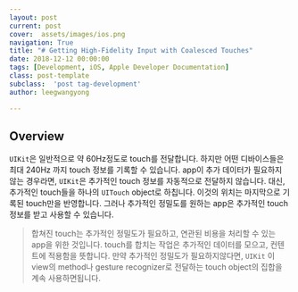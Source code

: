 ```yaml
---
layout: post
current: post
cover:  assets/images/ios.png
navigation: True
title: "# Getting High-Fidelity Input with Coalesced Touches"
date: 2018-12-12 00:00:00
tags: [Development, iOS, Apple Developer Documentation]
class: post-template
subclass:  'post tag-development'
author: leegwangyong

---
```


## Overview

`UIKit`은 일반적으로 약 60Hz정도로  touch를 전달합니다. 하지만 어떤 디바이스들은 최대 240Hz 까지 touch 정보를 기록할 수 있습니다. app이 추가 데이터가 필요하지 않는 경우라면,  `UIKit`은 추가적인 touch 정보를 자동적으로 전달하지 않습니다. 대신, 추가적인 touch들을 하나의 `UITouch` object로 하칩니다.  이것의 위치는 마지막으로 기록된 touch만을 반영합니다. 그러나 추가적인 정밀도를 원하는 app은 추가적인 touch 정보를 받고 사용할 수 있습니다.
> 합쳐진 touch는 추가적인 정밀도가 필요하고, 연관된 비용을 처리할 수 있는 app을 위한 것입니다. touch를 합치는 작업은 추가적인 데이터를 모으고, 컨텐트에 적용함을 뜻합니다. 만약 추가적인 정밀도가 필요하지않다면, `UIKit` 이 view의 method나 gesture recognizer로 전달하는 touch object의 집합을 계속 사용하면됩니다.


